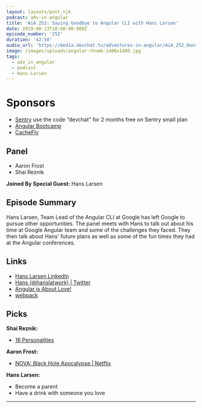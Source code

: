 ```yaml
---
layout: layouts/post.njk
podcast: adv-in-angular
title: 'AiA 252: Saying Goodbye to Angular CLI with Hans Larsen'
date: 2019-08-13T10:00:00.000Z
episode_number: '252'
duration: '42:58'
audio_url: 'https://media.devchat.tv/adventures-in-angular/AiA_252_Hans_Larsen.mp3'
image: /images/uploads/angular-thumb-1400x1400.jpg
tags:
  - adv_in_angular
  - podcast
  - Hans Larsen
---
```

# Sponsors

* [Sentry](https://sentry.io/welcome/) use the code “devchat” for 2 months free on Sentry small plan
* [Angular Bootcamp](https://angularbootcamp.com/)
* [CacheFly](https://www.cachefly.com/)

## Panel

* Aaron Frost
* Shai Reznik

**Joined By Special Guest:** Hans Larsen

## Episode Summary

Hans Larsen, Team Lead of the Angular CLI at Google has left Google to pursue other opportunities. The panel meets with Hans to talk out about his time at Google Angular team and some of the challenges they faced. They then talk about Hans' future plans as well as some of the fun times they had at the Angular conferences. 

## Links

* [Hans Larsen LinkedIn](https://www.linkedin.com/in/hanslarsen/)
* [Hans (@hanslatwork) | Twitter](https://twitter.com/hanslatwork?lang=en)
* [Angular is About Love!](https://www.youtube.com/watch?v=JlLgxfZNTdI)
* [webpack](https://webpack.js.org/)

## Picks

**Shai Reznik:**

* [16 Personalities](https://www.16personalities.com/)

**Aaron Frost:**

* [NOVA: Black Hole Apocalypse | Netflix](https://www.netflix.com/title/81121172)

**Hans Larsen:**

* Become a parent
* Have a drink with someone you love

- - -
